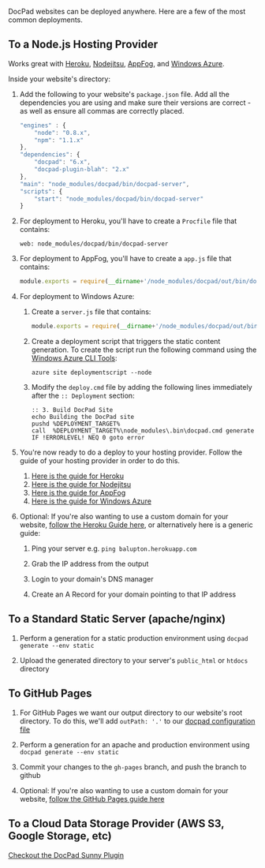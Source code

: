 DocPad websites can be deployed anywhere. Here are a few of the most common deployments.


## To a Node.js Hosting Provider

Works great with [Heroku](http://www.heroku.com/), [Nodejitsu](http://nodejitsu.com/),  [AppFog](https://www.appfog.com/), and [Windows Azure](http://www.windowsazure.com/en-us/home/scenarios/web-sites/).

Inside your website's directory:

1. Add the following to your website's `package.json` file. Add all the dependencies you are using and make sure their versions are correct - as well as ensure all commas are correctly placed.

	``` javascript
	"engines" : {
		"node": "0.8.x",
		"npm": "1.1.x"
	},
	"dependencies": {
		"docpad": "6.x",
		"docpad-plugin-blah": "2.x"
	},
	"main": "node_modules/docpad/bin/docpad-server",
	"scripts": {
		"start": "node_modules/docpad/bin/docpad-server"
	}
	```

1. For deployment to Heroku, you'll have to create a `Procfile` file that contains:

	```
	web: node_modules/docpad/bin/docpad-server
	```

1. For deployment to AppFog, you'll have to create a `app.js` file that contains:
	
	``` javascript
	module.exports = require(__dirname+'/node_modules/docpad/out/bin/docpad-server');
	```

1. For deployment to Windows Azure:

	1. Create a `server.js` file that contains:

		``` javascript
		module.exports = require(__dirname+'/node_modules/docpad/out/bin/docpad-server');
		```

	1. Create a deployment script that triggers the static content generation. To create the script run the following command using the [Windows Azure CLI Tools](http://www.windowsazure.com/en-us/develop/nodejs/how-to-guides/command-line-tools/):

		```
		azure site deploymentscript --node
		```

	1. Modify the `deploy.cmd` file by adding the following lines immediately after the `:: Deployment` section:

		```
		:: 3. Build DocPad Site
		echo Building the DocPad site
		pushd %DEPLOYMENT_TARGET%
		call  %DEPLOYMENT_TARGET%\node_modules\.bin\docpad.cmd generate
		IF !ERRORLEVEL! NEQ 0 goto error
		```

1. You're now ready to do a deploy to your hosting provider. Follow the guide of your hosting provider in order to do this.

	1. [Here is the guide for Heroku](http://devcenter.heroku.com/articles/node-js)
	1. [Here is the guide for Nodejitsu](http://nodejitsu.com/paas/getting-started.html)
	1. [Here is the guide for AppFog](https://docs.appfog.com/getting-started)
	1. [Here is the guide for Windows Azure](http://blog.ntotten.com/2013/01/11/static-site-generation-with-docpad-on-windows-azure-web-sites/)

1. Optional: If you're also wanting to use a custom domain for your website, [follow the Heroku Guide here](https://devcenter.heroku.com/articles/custom-domains), or alternatively here is a generic guide:

	1. Ping your server e.g. `ping balupton.herokuapp.com`

	1. Grab the IP address from the output

	1. Login to your domain's DNS manager

	1. Create an A Record for your domain pointing to that IP address



## To a Standard Static Server (apache/nginx)

1. Perform a generation for a static production environment using `docpad generate --env static`

2. Upload the generated directory to your server's `public_html` or `htdocs` directory


## To GitHub Pages

1. For GitHub Pages we want our output directory to our website's root directory. To do this, we'll add `outPath: '.'` to our [docpad configuration file](/docpad/config)

2. Perform a generation for an apache and production environment using `docpad generate --env static`

3. Commit your changes to the `gh-pages` branch, and push the branch to github

4. Optional: If you're also wanting to use a custom domain for your website, [follow the GitHub Pages guide here](https://help.github.com/articles/setting-up-a-custom-domain-with-pages)


## To a Cloud Data Storage Provider (AWS S3, Google Storage, etc)

[Checkout the DocPad Sunny Plugin](https://github.com/bobobo1618/docpad-plugin-sunny)
